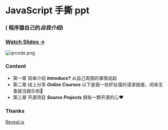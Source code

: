 # JavaScript 手撕 ppt

### ( 程序猿自己的*自我介绍*)

### [Watch Slides → ](https://caojiele.com/js-module-introduce-myself)

![qrcode.png](https://cdn.nlark.com/yuque/0/2019/png/338441/1562599777133-a5c1f1e1-f9d7-4f62-86d0-5eed3f88ce1f.png)

### Content

  - 第一章  简单介绍 ***Introduce?*** 从自己周围的事情说起
  - 第二章  线上分享 ***Online Courses*** 以下是我一些虾扯蛋的语录链接，闲来无事就当娱乐啦🎢
  - 第三章  开源项目 ***Source Projects*** 拥有一颗开源的心❤️

### Thanks

[Reveal.js](http://lab.hakim.se/reveal-js)
